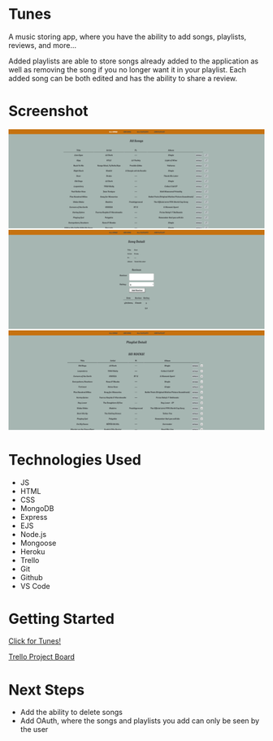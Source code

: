 # Tunes

A music storing app, where you have the ability to add songs, playlists, reviews, and more...

Added playlists are able to store songs already added to the application as well as removing the song if you no longer want it in your playlist. Each added song can be both edited and has the ability to share a review. 


# Screenshot

<img src="/public/images/All Songs.png">

<img src="/public/images/Song Details.png">

<img src="/public/images/Playlist Details.png">

# Technologies Used

- JS
- HTML
- CSS
- MongoDB
- Express
- EJS
- Node.js
- Mongoose
- Heroku
- Trello
- Git
- Github
- VS Code

# Getting Started

[Click for Tunes!](https://tunes-dfa1282332af.herokuapp.com/)

[Trello Project Board](https://trello.com/b/sPmIQ2gk/tunes)

# Next Steps

- Add the ability to delete songs
- Add OAuth, where the songs and playlists you add can only be seen by the user